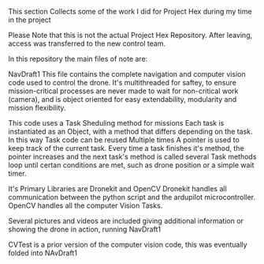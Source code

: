 This section Collects some of the work I did for Project Hex during my time in the project

Please Note that this is not the actual Project Hex Repository. After leaving, access was transferred to the new control team.

In this repository the main files of note are:

NavDraft1
This file contains the complete navigation and computer vision code used to control the drone. 
It's multithreaded for saftey, to ensure mission-critical processes are never made to wait for non-critical work (camera),
and is object oriented for easy extendability, modularity and mission flexibility.

This code uses a Task Sheduling method for missions
Each task is instantiated as an Object, with a method that differs depending on the task.
In this way Task code can be reused Multiple times
A pointer is used to keep track of the current task. Every time a task finishes it's method, the pointer increases and the next task's method is called
several Task methods loop until certan conditions are met, such as drone position or a simple wait timer.




It's Primary Libraries are Dronekit and OpenCV
Dronekit handles all communication between the python script and the ardupilot microcontroller.
OpenCV handles all the computer Vision Tasks.

Several pictures and videos are included giving additional information or showing the drone in action, running NavDraft1

CVTest is a prior version of the computer vision code, this was eventually folded into NAvDraft1
